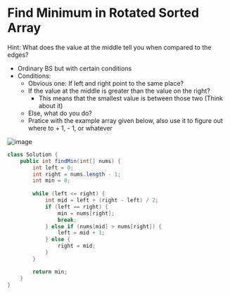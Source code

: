 # Find Minimum in Rotated Sorted Array

Hint: What does the value at the middle tell you when compared to the edges?

- Ordinary BS but with certain conditions
- Conditions:
    - Obvious one: If left and right point to the same place?
    - If the value at the middle is greater than the value on the right?
        - This means that the smallest value is between those two (Think about it)
    - Else, what do you do?
    - Pratice with the example array given below, also use it to figure out where to + 1, - 1, or whatever 

![image](https://github.com/user-attachments/assets/0cd94623-7e4a-43e9-8655-a0371ef45f35)

  


``` java
class Solution {
    public int findMin(int[] nums) {
        int left = 0;
        int right = nums.length - 1;
        int min = 0;
        
        while (left <= right) {
            int mid = left + (right - left) / 2;
            if (left == right) {
                min = nums[right];
                break;
            } else if (nums[mid] > nums[right]) {
                left = mid + 1;
            } else {
                right = mid;
            }
        }

        return min;
    }
}

